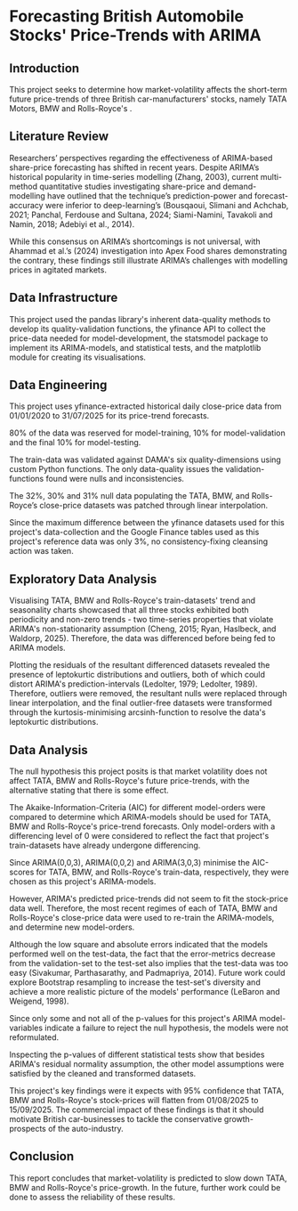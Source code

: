 # Forecasting British Automobile Stocks' Price-Trends with ARIMA

## Introduction
This project seeks to determine how market-volatility affects the short-term future price-trends of three British car-manufacturers' stocks, namely TATA Motors, BMW and Rolls-Royce's .

## Literature Review 
Researchers’ perspectives regarding the effectiveness of ARIMA-based share-price forecasting has shifted in recent years. Despite ARIMA’s historical popularity in time-series modelling (Zhang, 2003), current multi-method quantitative studies investigating share-price and demand-modelling have outlined that the technique’s prediction-power and forecast-accuracy were inferior to deep-learning’s (Bousqaoui,
Slimani and Achchab, 2021; Panchal, Ferdouse and Sultana, 2024; Siami-Namini, Tavakoli and Namin, 2018; Adebiyi et al., 2014).

While this consensus on ARIMA’s shortcomings is not universal, with
Ahammad et al.’s (2024) investigation into Apex Food shares demonstrating the contrary, these findings still illustrate ARIMA’s challenges with modelling prices in agitated markets.

## Data Infrastructure
This project used the pandas library's inherent data-quality methods to develop its quality-validation functions, the yfinance API to collect the price-data needed for model-development, the statsmodel package to implement its ARIMA-models, and statistical tests, and the matplotlib module for creating its visualisations. 

## Data Engineering 

This project uses yfinance-extracted historical daily close-price data from 01/01/2020 to 31/07/2025 for its price-trend forecasts.  

80% of the data was reserved for model-training, 10% for model-validation and the final 10% for model-testing. 

The train-data was validated against DAMA's six quality-dimensions using custom Python functions. The only data-quality issues the validation-functions found were nulls and inconsistencies. 

The 32%, 30% and 31% null data populating the TATA, BMW, and Rolls-Royce’s close-price datasets was patched through linear interpolation.

Since the maximum difference between the yfinance datasets used for this project's data-collection and the Google Finance tables used as this project's reference data was only 3%, no consistency-fixing cleansing action was taken.

## Exploratory Data Analysis
Visualising TATA, BMW and Rolls-Royce's train-datasets' trend and seasonality charts showcased that all three stocks exhibited both periodicity and non-zero trends - two time-series properties that violate ARIMA's non-stationarity assumption (Cheng, 2015; Ryan, Haslbeck, and Waldorp, 2025). Therefore, the data was differenced before being fed to ARIMA models.

Plotting the residuals of the resultant differenced datasets revealed the presence of leptokurtic distributions and outliers, both of which could distort ARIMA's prediction-intervals (Ledolter, 1979; Ledolter, 1989). Therefore, outliers were removed, the resultant nulls were replaced through linear interpolation, and the final outlier-free datasets were transformed through the kurtosis-minimising arcsinh-function to resolve the data's leptokurtic distributions. 

## Data Analysis
The null hypothesis this project posits is that market volatility does not affect TATA, BMW and Rolls-Royce's future price-trends, with the alternative stating that there is some effect.

The Akaike-Information-Criteria (AIC) for different model-orders were compared to determine which ARIMA-models should be used for TATA, BMW and Rolls-Royce's price-trend forecasts. Only model-orders with a differencing level of 0 were considered to reflect the fact that project's train-datasets have already undergone differencing.

Since ARIMA(0,0,3), ARIMA(0,0,2) and ARIMA(3,0,3) minimise the AIC-scores for TATA, BMW, and Rolls-Royce's train-data, respectively, they were chosen as this project's ARIMA-models.

However, ARIMA's predicted price-trends did not seem to fit the stock-price data well. Therefore, the most recent regimes of each of TATA, BMW and Rolls-Royce's close-price data were used to re-train the ARIMA-models, and determine new model-orders.

Although the low square and absolute errors indicated that the models performed well on the test-data, the fact that the error-metrics decrease from the validation-set to the test-set also implies that the test-data was too easy (Sivakumar, Parthasarathy, and Padmapriya, 2014). Future work could explore Bootstrap resampling to increase the test-set's diversity and achieve a more realistic picture of the models' performance (LeBaron and Weigend, 1998). 

Since only some and not all of the p-values for this project's ARIMA model-variables indicate a failure to reject the null hypothesis, the models were not reformulated.

Inspecting the p-values of different statistical tests show that besides ARIMA's residual normality assumption, the other model assumptions were satisfied by the cleaned and transformed datasets.

This project's key findings were it expects with 95% confidence that TATA, BMW and Rolls-Royce's stock-prices will flatten from 01/08/2025 to 15/09/2025. The commercial impact of these findings is that it should motivate British car-businesses to tackle the conservative growth-prospects of the auto-industry.

## Conclusion
This report concludes that market-volatility is predicted to slow down TATA, BMW and Rolls-Royce's price-growth. In the future, further work could be done to assess the reliability of these results.





